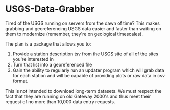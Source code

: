 # USGS-Data-Grabber
Tired of the USGS running on servers from the dawn of time? This makes grabbing and georeferencing USGS data easier and faster than waiting on them to modernize (remember, they're on geological timescales).

The plan is a package that allows you to:

1. Provide a station description tsv from the USGS site of all of the sites you're interested in
2. Turn that list into a georeferenced file
3. Gain the ability to regularly run an updater program which will grab data for each station and will be capable of providing plots or raw data in csv format.

This is not intended to download long-term datasets. We must respect the fact that they are running on old Gateway 2000's and thus meet their request of no more than 10,000 data entry requests.

